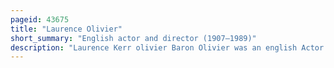 ```yaml
---
pageid: 43675
title: "Laurence Olivier"
short_summary: "English actor and director (1907–1989)"
description: "Laurence Kerr olivier Baron Olivier was an english Actor and Director who was one of a Trio of male Actors that dominated the british Stage of the mid- 20th Century. He also worked in Films throughout his Career, playing more than fifty Cinema Roles. He had significant Success in Television Roles late in his Career."
---
```

